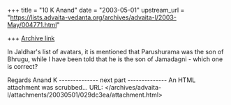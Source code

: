 +++
title = "10 K Anand"
date = "2003-05-01"
upstream_url = "https://lists.advaita-vedanta.org/archives/advaita-l/2003-May/004771.html"

+++
[Archive link](https://lists.advaita-vedanta.org/archives/advaita-l/2003-May/004771.html)

In Jaldhar's list of avatars, it is mentioned that Parushurama was the son of Bhrugu, while I have been told that he is the son of Jamadagni - which one is correct?


Regards
Anand K
-------------- next part --------------
An HTML attachment was scrubbed...
URL: </archives/advaita-l/attachments/20030501/029dc3ea/attachment.html>
